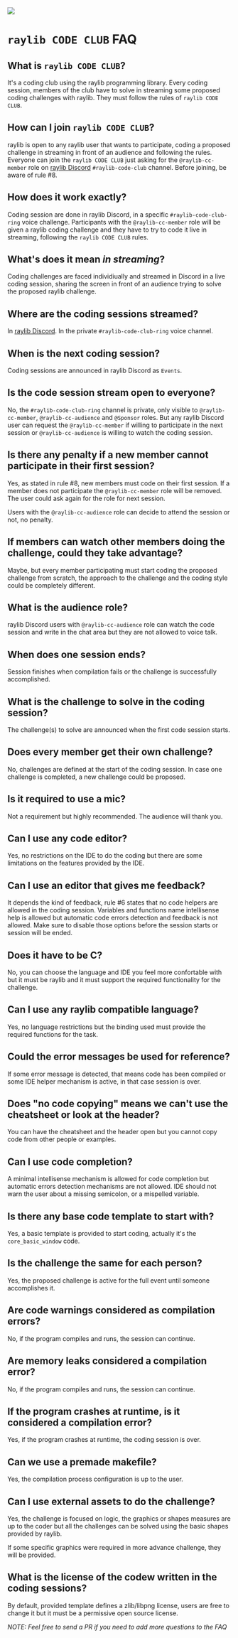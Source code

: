 
<img align="center" src="https://github.com/raysan5/raylib-code-club/blob/main/raylib_code_club_rules.png">

# `raylib CODE CLUB` FAQ

## What is `raylib CODE CLUB`?

It's a coding club using the raylib programming library. Every coding session, members of the club have to solve in streaming some proposed coding challenges with raylib. They must follow the rules of `raylib CODE CLUB`.

## How can I join `raylib CODE CLUB`?

raylib is open to any raylib user that wants to participate, coding a proposed challenge in streaming in front of an audience and following the rules. Everyone can join the `raylib CODE CLUB` just asking for the `@raylib-cc-member` role on [raylib Discord](https://discord.gg/raylib) `#raylib-code-club` channel. Before joining, be aware of rule #8.

## How does it work exactly?

Coding session are done in raylib Discord, in a specific `#raylib-code-club-ring` voice challenge. Participants with the `@raylib-cc-member` role will be given a raylib coding challenge and they have to try to code it live in streaming, following the `raylib CODE CLUB` rules.

## What's does it mean *in streaming*?

Coding challenges are faced individiually and streamed in Discord in a live coding session, sharing the screen in front of an audience trying to solve the proposed raylib challenge.

## Where are the coding sessions streamed?

In [raylib Discord](https://discord.gg/raylib). In the private `#raylib-code-club-ring` voice channel.

## When is the next coding session?

Coding sessions are announced in raylib Discord as `Events`.

## Is the code session stream open to everyone?

No, the `#raylib-code-club-ring` channel is private, only visible to `@raylib-cc-member`, `@raylib-cc-audience` and `@Sponsor` roles. But any raylib Discord user can request the `@raylib-cc-member` if willing to participate in the next session or `@raylib-cc-audience` is willing to watch the coding session.

## Is there any penalty if a new member cannot participate in their first session?

Yes, as stated in rule #8, new members must code on their first session. If a member does not participate the `@raylib-cc-member` role will be removed. The user could ask again for the role for next session.

Users with the `@raylib-cc-audience` role can decide to attend the session or not, no penalty.

## If members can watch other members doing the challenge, could they take advantage?

Maybe, but every member participating must start coding the proposed challenge from scratch, the approach to the challenge and the coding style could be completely different.

## What is the audience role?

raylib Discord users with `@raylib-cc-audience` role can watch the code session and write in the chat area but they are not allowed to voice talk.

## When does one session ends?

Session finishes when compilation fails or the challenge is successfully accomplished.

## What is the challenge to solve in the coding session?

The challenge(s) to solve are announced when the first code session starts.

## Does every member get their own challenge?

No, challenges are defined at the start of the coding session. In case one challenge is completed, a new challenge could be proposed.

## Is it required to use a mic?

Not a requirement but highly recommended. The audience will thank you.

## Can I use any code editor?

Yes, no restrictions on the IDE to do the coding but there are some limitations on the features provided by the IDE.

## Can I use an editor that gives me feedback?

It depends the kind of feedback, rule #6 states that no code helpers are allowed in the coding session. Variables and functions name intellisense help is allowed but automatic code errors detection and feedback is not allowed. Make sure to disable those options before the session starts or session will be ended.

## Does it have to be C?

No, you can choose the language and IDE you feel more confortable with but it must be raylib and it must support the required functionality for the challenge.

## Can I use any raylib compatible language?

Yes, no language restrictions but the binding used must provide the required functions for the task.

## Could the error messages be used for reference?

If some error message is detected, that means code has been compiled or some IDE helper mechanism is active, in that case session is over.

## Does "no code copying" means we can't use the cheatsheet or look at the header?

You can have the cheatsheet and the header open but you cannot copy code from other people or examples.

## Can I use code completion?

A minimal intellisense mechanism is allowed for code completion but automatic errors detection mechanisms are not allowed. IDE should not warn the user about a missing semicolon, or a mispelled variable.

## Is there any base code template to start with?

Yes, a basic template is provided to start coding, actually it's the `core_basic_window` code.

## Is the challenge the same for each person?

Yes, the proposed challenge is active for the full event until someone accomplishes it.

## Are code warnings considered as compilation errors?

No, if the program compiles and runs, the session can continue.

## Are memory leaks considered a compilation error?

No, if the program compiles and runs, the session can continue.

## If the program crashes at runtime, is it considered a compilation error?

Yes, if the program crashes at runtime, the coding session is over.

## Can we use a premade makefile?

Yes, the compilation process configuration is up to the user.

## Can I use external assets to do the challenge?

Yes, the challenge is focused on logic, the graphics or shapes measures are up to the coder but all the challenges can be solved using the basic shapes provided by raylib.

If some specific graphics were required in more advance challenge, they will be provided.

## What is the license of the codew written in the coding sessions?

By default, provided template defines a zlib/libpng license, users are free to change it but it must be a permissive open source license.


_NOTE: Feel free to send a PR if you need to add more questions to the FAQ_
